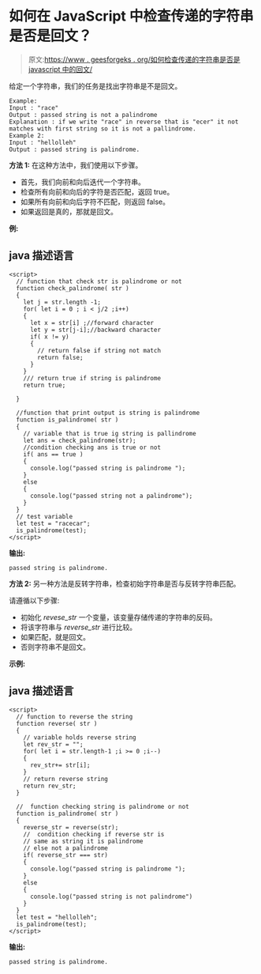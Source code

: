 # 如何在 JavaScript 中检查传递的字符串是否是回文？

> 原文:[https://www . geesforgeks . org/如何检查传递的字符串是否是 javascript 中的回文/](https://www.geeksforgeeks.org/how-to-check-whether-a-passed-string-is-palindrome-or-not-in-javascript/)

给定一个字符串，我们的任务是找出字符串是不是回文。

```
Example:
Input : "race"
Output : passed string is not a palindrome
Explanation : if we write "race" in reverse that is "ecer" it not 
matches with first string so it is not a pallindrome.
Example 2:
Input : "hellolleh"
Output : passed string is palindrome.
```

**方法 1:** 在这种方法中，我们使用以下步骤。

*   首先，我们向前和向后迭代一个字符串。
*   检查所有向前和向后的字符是否匹配，返回 true。
*   如果所有向前和向后字符不匹配，则返回 false。
*   如果返回是真的，那就是回文。

**例:**

## java 描述语言

```
<script>
  // function that check str is palindrome or not
  function check_palindrome( str )
  {
    let j = str.length -1;
    for( let i = 0 ; i < j/2 ;i++)
    {
      let x = str[i] ;//forward character
      let y = str[j-i];//backward character
      if( x != y)
      {
        // return false if string not match
        return false;
      }
    }
    /// return true if string is palindrome
    return true;

  }

  //function that print output is string is palindrome
  function is_palindrome( str )
  {
    // variable that is true ig string is pallindrome
    let ans = check_palindrome(str);
    //condition checking ans is true or not
    if( ans == true )
    {
      console.log("passed string is palindrome ");
    }
    else
    {
      console.log("passed string not a palindrome");
    }
  }
  // test variable
  let test = "racecar";
  is_palindrome(test);
</script>
```

**输出:**

```
passed string is palindrome.
```

**方法 2:** 另一种方法是反转字符串，检查初始字符串是否与反转字符串匹配。

请遵循以下步骤:

*   初始化 *revese_str* 一个变量，该变量存储传递的字符串的反码。
*   将该字符串与 *reverse_str* 进行比较。
*   如果匹配，就是回文。
*   否则字符串不是回文。

**示例:**

## java 描述语言

```
<script>
  // function to reverse the string
  function reverse( str )
  {
    // variable holds reverse string
    let rev_str = "";
    for( let i = str.length-1 ;i >= 0 ;i--)
    {
      rev_str+= str[i];
    }
    // return reverse string
    return rev_str;
  }

  //  function checking string is palindrome or not
  function is_palindrome( str )
  {
    reverse_str = reverse(str);
    //  condition checking if reverse str is
    // same as string it is palindrome
    // else not a palindrome
    if( reverse_str === str)
    {
      console.log("passed string is palindrome ");
    }
    else
    {
      console.log("passed string is not palindrome")
    }
  }
  let test = "hellolleh";
  is_palindrome(test);
</script>
```

**输出:**

```
passed string is palindrome.
```